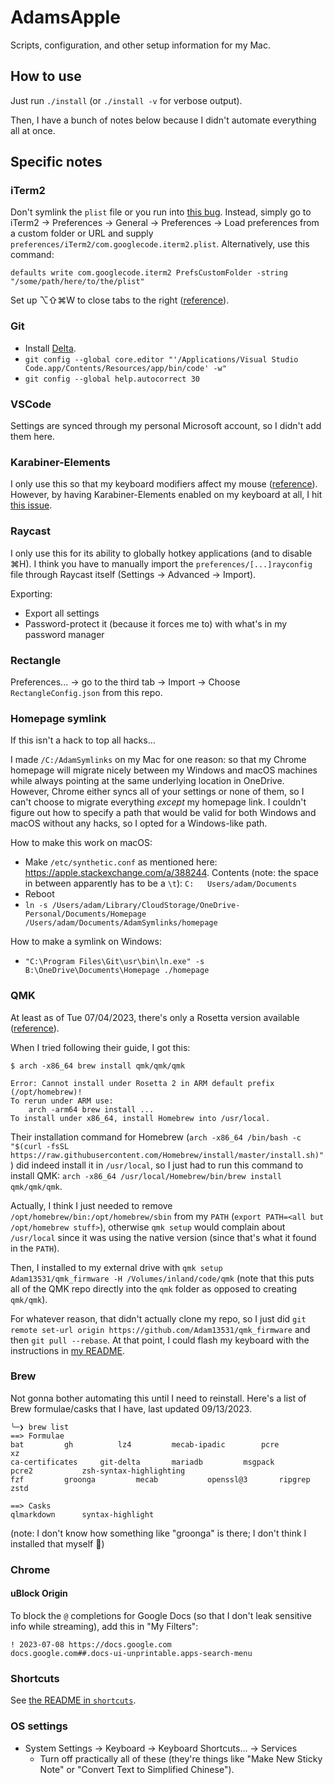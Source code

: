 # AdamsApple

Scripts, configuration, and other setup information for my Mac.

## How to use

Just run `./install` (or `./install -v` for verbose output).

Then, I have a bunch of notes below because I didn't automate everything all at once.

## Specific notes

### iTerm2

Don't symlink the `plist` file or you run into [this bug](https://gitlab.com/gnachman/iterm2/-/issues/10962). Instead, simply go to iTerm2 → Preferences → General → Preferences → Load preferences from a custom folder or URL and supply `preferences/iTerm2/com.googlecode.iterm2.plist`. Alternatively, use this command:

`defaults write com.googlecode.iterm2 PrefsCustomFolder -string "/some/path/here/to/the/plist"`

Set up ⌥⇧⌘W to close tabs to the right ([reference](https://iterm2.com/python-api/examples/close_to_the_right.html)).

### Git

- Install [Delta](https://github.com/dandavison/delta).
- `git config --global core.editor "'/Applications/Visual Studio Code.app/Contents/Resources/app/bin/code' -w"`
- `git config --global help.autocorrect 30`

### VSCode

Settings are synced through my personal Microsoft account, so I didn't add them here.

### Karabiner-Elements

I only use this so that my keyboard modifiers affect my mouse ([reference](https://superuser.com/a/1031484)). However, by having Karabiner-Elements enabled on my keyboard at all, I hit [this issue](https://github.com/pqrs-org/Karabiner-Elements/issues/3545).

### Raycast

I only use this for its ability to globally hotkey applications (and to disable ⌘H). I think you have to manually import the `preferences/[...]rayconfig` file through Raycast itself (Settings → Advanced → Import).

Exporting:

- Export all settings
- Password-protect it (because it forces me to) with what's in my password manager

### Rectangle

Preferences... → go to the third tab → Import → Choose `RectangleConfig.json` from this repo.

### Homepage symlink

If this isn't a hack to top all hacks...

I made `/C:/AdamSymlinks` on my Mac for one reason: so that my Chrome homepage will migrate nicely between my Windows and macOS machines while always pointing at the same underlying location in OneDrive. However, Chrome either syncs all of your settings or none of them, so I can't choose to migrate everything *except* my homepage link. I couldn't figure out how to specify a path that would be valid for both Windows and macOS without any hacks, so I opted for a Windows-like path.

How to make this work on macOS:

- Make `/etc/synthetic.conf` as mentioned here: https://apple.stackexchange.com/a/388244. Contents (note: the space in between apparently has to be a `\t`):
  `C:	Users/adam/Documents`
- Reboot
- `ln -s /Users/adam/Library/CloudStorage/OneDrive-Personal/Documents/Homepage /Users/adam/Documents/AdamSymlinks/homepage`

How to make a symlink on Windows:

- `"C:\Program Files\Git\usr\bin\ln.exe" -s B:\OneDrive\Documents\Homepage ./homepage`

### QMK

At least as of Tue 07/04/2023, there's only a Rosetta version available ([reference](https://docs.qmk.fm/#/newbs_getting_started)).

When I tried following their guide, I got this:

```
$ arch -x86_64 brew install qmk/qmk/qmk

Error: Cannot install under Rosetta 2 in ARM default prefix (/opt/homebrew)!
To rerun under ARM use:
    arch -arm64 brew install ...
To install under x86_64, install Homebrew into /usr/local.
```

Their installation command for Homebrew (`arch -x86_64 /bin/bash -c "$(curl -fsSL https://raw.githubusercontent.com/Homebrew/install/master/install.sh)"`) did indeed install it in `/usr/local`, so I just had to run this command to install QMK: `arch -x86_64 /usr/local/Homebrew/bin/brew install qmk/qmk/qmk`.

Actually, I think I just needed to remove `/opt/homebrew/bin:/opt/homebrew/sbin` from my `PATH` (`export PATH=<all but /opt/homebrew stuff>`), otherwise `qmk setup` would complain about `/usr/local` since it was using the native version (since that's what it found in the `PATH`).

Then, I installed to my external drive with `qmk setup Adam13531/qmk_firmware -H /Volumes/inland/code/qmk` (note that this puts all of the QMK repo directly into the `qmk` folder as opposed to creating `qmk/qmk`).

For whatever reason, that didn't actually clone my repo, so I just did `git remote set-url origin https://github.com/Adam13531/qmk_firmware` and then `git pull --rebase`. At that point, I could flash my keyboard with the instructions in [my README](https://github.com/Adam13531/qmk_firmware).

### Brew

Not gonna bother automating this until I need to reinstall. Here's a list of Brew formulae/casks that I have, last updated 09/13/2023.

```
╰─❯ brew list
==> Formulae
bat			gh			lz4			mecab-ipadic		pcre			xz
ca-certificates		git-delta		mariadb			msgpack			pcre2			zsh-syntax-highlighting
fzf			groonga			mecab			openssl@3		ripgrep			zstd

==> Casks
qlmarkdown		syntax-highlight
```

(note: I don't know how something like "groonga" is there; I don't think I installed that myself 🤔)

### Chrome

#### uBlock Origin

To block the `@` completions for Google Docs (so that I don't leak sensitive info while streaming), add this in "My Filters":

```
! 2023-07-08 https://docs.google.com
docs.google.com##.docs-ui-unprintable.apps-search-menu
```

### Shortcuts

See [the README in `shortcuts`](./shortcuts/README.md).

### OS settings

- System Settings → Keyboard → Keyboard Shortcuts... → Services
  - Turn off practically all of these (they're things like "Make New Sticky Note" or "Convert Text to Simplified Chinese").
